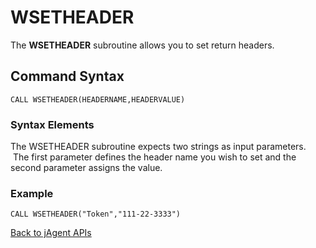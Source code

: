 # WSETHEADER

<PageHeader />

The **WSETHEADER** subroutine allows you to set return headers.

## Command Syntax

```
CALL WSETHEADER(HEADERNAME,HEADERVALUE)
```

### Syntax Elements

The WSETHEADER subroutine expects two strings as input parameters.  The first parameter defines the header name you wish to set and the second parameter assigns the value.

### Example

```
CALL WSETHEADER("Token","111-22-3333")
```

[Back to jAgent APIs](./../README.md)
